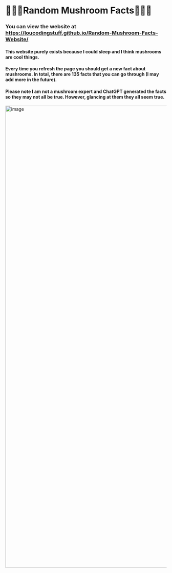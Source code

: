 # 🍄🍄🍄Random Mushroom Facts🍄🍄🍄
### You can view the website at https://loucodingstuff.github.io/Random-Mushroom-Facts-Website/
#### This website purely exists because I could sleep and I think mushrooms are cool things.
#### Every time you refresh the page you should get a new fact about mushrooms. In total, there are 135 facts that you can go through (I may add more in the future).
#### Please note I am not a mushroom expert and ChatGPT generated the facts so they may not all be true. However, glancing at them they all seem true.

<img width="1440" alt="image" src="https://user-images.githubusercontent.com/90841974/232356123-4b40013e-b390-43b3-8eb5-90ec12816527.png">
